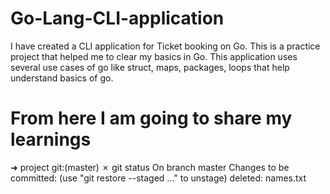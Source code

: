 # Go-Lang-CLI-application
I have created a CLI application for Ticket booking on Go. This is a practice project that helped me to clear my basics in Go.
This application uses several use cases of go like struct, maps, packages, loops that help understand basics of go.
# From here I am going to share my learnings 

➜  project git:(master) ✗ git status
On branch master
Changes to be committed:
  (use "git restore --staged <file>..." to unstage)
        deleted:    names.txt
